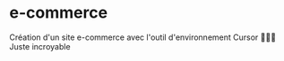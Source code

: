 # e-commerce
Création d'un site e-commerce avec l'outil d'environnement Cursor  🥲🤩🥳  Juste incroyable
